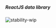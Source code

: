 ##### ReactJS data library
![stability-wip](https://img.shields.io/badge/stability-work_in_progress-lightgrey.svg)

